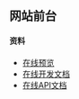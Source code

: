 ## 网站前台

#### 资料
- [在线预览](http://157.122.54.189:9092/site/#/site/home/list)
- [在线开发文档]()
- [在线API文档](http://157.122.54.189:8998/vue/apidoc/sitedoc/siteapi.html)
